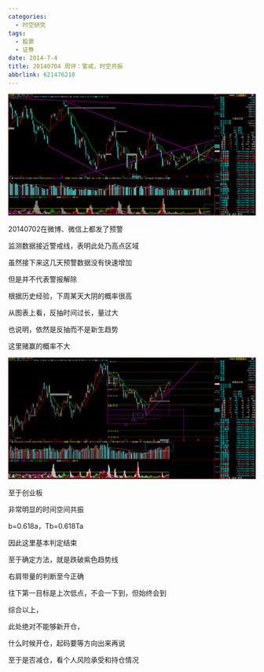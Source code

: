 ```yaml
---
categories:
  - 时空研究
tags:
  - 股票
  - 证券
date: 2014-7-4
title: 20140704 周评：警戒，时空共振
abbrlink: 621476210
---
```

![20140704-0](/images/20140704-0.gif)

20140702在微博、微信上都发了预警

监测数据接近警戒线，表明此处乃高点区域

虽然接下来这几天预警数据没有快速增加

但是并不代表警报解除

根据历史经验，下周某天大阴的概率很高

从图表上看，反抽时间过长，量过大

也说明，依然是反抽而不是新生趋势

这里赌赢的概率不大

![20140704-1](/images/20140704-1.gif)

至于创业板

非常明显的时间空间共振

b=0.618a，Tb=0.618Ta

因此这里基本判定结束

至于确定方法，就是跌破紫色趋势线

右肩带量的判断至今正确

往下第一目标是上次低点，不会一下到，但始终会到


综合以上，

此处绝对不能够新开仓，

什么时候开仓，起码要等方向出来再说

至于是否减仓，看个人风险承受和持仓情况


